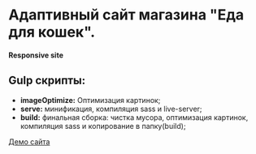 # Адаптивный сайт магазина "Еда для кошек".
#### Responsive site



## Gulp скрипты:
* **imageOptimize:** Оптимизация картинок;
* **serve:** минификация, компиляция sass и live-server;
* **build:** финальная сборка: чистка мусора, оптимизация картинок, компиляция sass и копирование в папку(build);

[Демо сайта](https://rampelstillskin.github.io/cat-food.github.io/build/)
